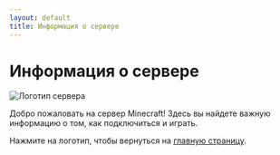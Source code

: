 ```yaml
---
layout: default
title: Информация о сервере
---
```


# Информация о сервере

![Логотип сервера](https://example.com/logo.png)

Добро пожаловать на сервер Minecraft! Здесь вы найдете важную информацию о том, как подключиться и играть.

Нажмите на логотип, чтобы вернуться на [главную страницу](index.md).
